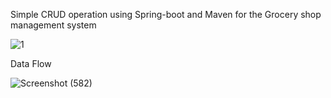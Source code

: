 Simple CRUD operation using Spring-boot and Maven for the Grocery shop management system

![1](https://user-images.githubusercontent.com/86566770/219939400-a775aa2c-2141-4c80-9aeb-5cf52bced20d.png)

Data Flow

![Screenshot (582)](https://user-images.githubusercontent.com/86566770/219946894-8a5a0b72-7530-4552-99ea-c6cb0793bb90.png)
